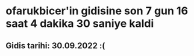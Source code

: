 # ofarukbicer'in gidisine son 7 gun 16 saat 4 dakika 30 saniye kaldi

## Gidis tarihi: 30.09.2022 :(